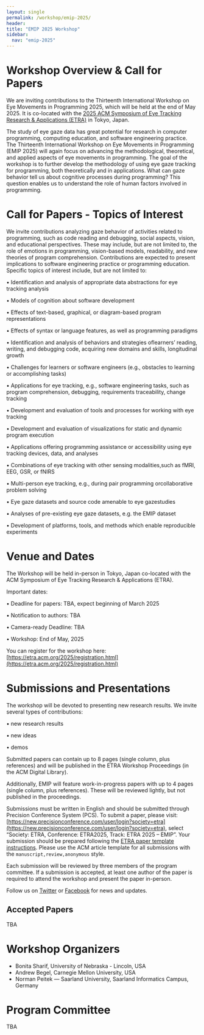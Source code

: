 ```yaml
---
layout: single
permalink: /workshop/emip-2025/
header:
title: "EMIP 2025 Workshop"
sidebar:
  nav: "emip-2025"
---
```


# Workshop Overview & Call for Papers
We are inviting contributions to the Thirteenth International Workshop on Eye Movements in Programming 2025, which will be held at the end of May 2025. It is co-located with the [2025 ACM Symposium of Eye Tracking Research & Applications (ETRA)](http://etra.acm.org/2025/) in Tokyo, Japan.

The study of eye gaze data has great potential for research in computer programming, computing education, and software engineering practice. The Thirteenth International Workshop on Eye Movements in Programming (EMIP 2025) will again focus on advancing the methodological, theoretical, and applied aspects of eye movements in programming. The goal of the workshop is to further develop the methodology of using eye gaze tracking for programming, both theoretically and in applications. What can gaze behavior tell us about cognitive processes during programming? This question enables us to understand the role of human factors involved in programming.

# Call for Papers - Topics of Interest
We invite contributions analyzing gaze behavior of activities related to programming, such as code reading and debugging, social aspects, vision, and educational perspectives. These may include, but are not limited to, the role of emotions in programming, vision-based models, readability, and new theories of program comprehension. Contributions are expected to present implications to software engineering practice or programming education. Specific topics of interest include, but are not limited to:

• Identification and analysis of appropriate data abstractions for eye tracking analysis

• Models of cognition about software development

• Effects of text-based, graphical, or diagram-based program representations

• Effects of syntax or language features, as well as programming paradigms

• Identification and analysis of behaviors and strategies oflearners’ reading, writing, and debugging code, acquiring new domains and skills, longitudinal growth

• Challenges for learners or software engineers (e.g., obstacles to learning or accomplishing tasks)

• Applications for eye tracking, e.g., software engineering tasks, such as program comprehension, debugging, requirements traceability, change tracking

• Development and evaluation of tools and processes for working with eye tracking

• Development and evaluation of visualizations for static and dynamic program execution

• Applications offering programming assistance or accessibility using eye tracking devices, data, and analyses

• Combinations of eye tracking with other sensing modalities,such as fMRI, EEG, GSR, or fNIRS

• Multi-person eye tracking, e.g., during pair programming orcollaborative problem solving

• Eye gaze datasets and source code amenable to eye gazestudies

• Analyses of pre-existing eye gaze datasets, e.g. the EMIP dataset

• Development of platforms, tools, and methods which enable reproducible experiments


# Venue and Dates

The Workshop will be held in-person in Tokyo, Japan co-located with the ACM Symposium of Eye Tracking Research & Applications (ETRA).

Important dates:

• Deadline for papers: TBA, expect beginning of March 2025

• Notification to authors: TBA

• Camera-ready Deadline: TBA

• Workshop: End of May, 2025

You can register for the workshop here: [https://etra.acm.org/2025/registration.html](https://etra.acm.org/2025/registration.html)


# Submissions and Presentations
The workshop will be devoted to presenting new research results. We invite several types of contributions:

• new research results

• new ideas

• demos

Submitted papers can contain up to 8 pages (single column, plus references) and will be published in the ETRA Workshop Proceedings (in the ACM Digital Library).

Additionally, EMIP will feature work-in-progress papers with up to 4 pages (single column, plus references). These will be reviewed lightly, but not published in the proceedings. 

Submissions must be written in English and should be submitted through Precision Conference System (PCS). To submit a paper, please visit: [https://new.precisionconference.com/user/login?society=etra](https://new.precisionconference.com/user/login?society=etra), select “Society: ETRA, Conference: ETRA2025, Track: ETRA 2025 – EMIP”. Your submission should be prepared following the [ETRA paper template instructions](http://etra.acm.org/2025/submissionprocess.html). Please use the ACM article template for all submissions with the `manuscript,review,anonymous` style.

Each submission will be reviewed by three members of the program committee. If a submission is accepted, at least one author of the paper is required to attend the workshop and present the paper in-person.

Follow us on [Twitter](https://twitter.com/emipws) or [Facebook](https://www.facebook.com/emipws/) for news and updates.

## Accepted Papers

TBA

# Workshop Organizers
- Bonita Sharif, University of Nebraska - Lincoln, USA
- Andrew Begel, Carnegie Mellon University, USA
- Norman Peitek — Saarland University, Saarland Informatics Campus, Germany

# Program Committee

TBA